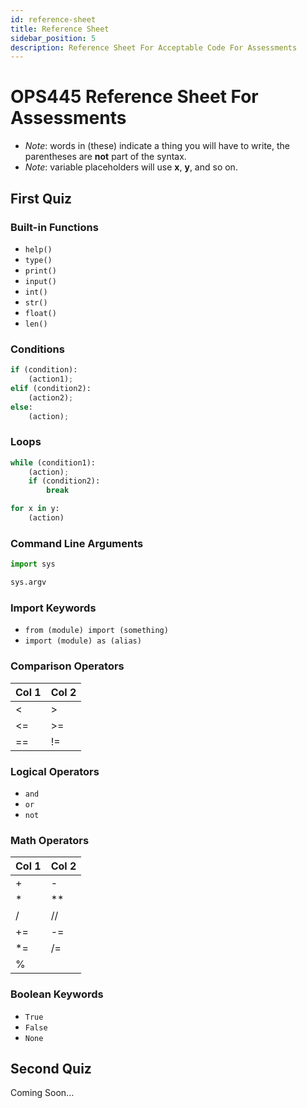 ```yaml
---
id: reference-sheet
title: Reference Sheet
sidebar_position: 5
description: Reference Sheet For Acceptable Code For Assessments
---
```


# OPS445 Reference Sheet For Assessments

- _Note_: words in (these) indicate a thing you will have to write, the parentheses are **not** part of the syntax.
- _Note_: variable placeholders will use **x**, **y**, and so on.

## First Quiz

### Built-in Functions

- `help()`
- `type()`
- `print()`
- `input()`
- `int()`
- `str()`
- `float()`
- `len()`

### Conditions

```python
if (condition):
    (action1);
elif (condition2):
    (action2);
else:
    (action);
```

### Loops

```python
while (condition1):
    (action);
    if (condition2):
        break
```

```python
for x in y:
    (action)
```

### Command Line Arguments

```python
import sys

sys.argv
```

### Import Keywords

- `from (module) import (something)`
- `import (module) as (alias)`

### Comparison Operators

Col 1 | Col 2
--- | ---
&lt; | &gt;
&lt;= | &gt;=
== | !=

### Logical Operators

- `and`
- `or`
- `not`

### Math Operators

Col 1 | Col 2
--- | ---
+ | -
* | **
/ | //
+= | -=
*= | /=
% | 

### Boolean Keywords

- `True`
- `False`
- `None`

## Second Quiz

Coming Soon...
